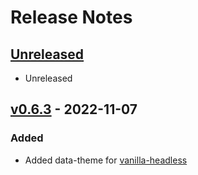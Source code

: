 # Release Notes

## [Unreleased](https://github.com/designbycode/tailwindcss-headless-attributes/compare/v1.1.0...HEAD)
- Unreleased

## [v0.6.3](https://github.com/designbycode/tailwindcss-headless-attributes/compare/v1.0.0...v1.1.0) - 2022-11-07
### Added
- Added data-theme for [vanilla-headless](https://www.npmjs.com/package/vanilla-headless)
